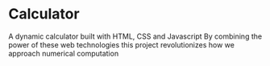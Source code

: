 # Calculator
A dynamic calculator built with HTML, CSS and Javascript
By combining the power of these web technologies this project revolutionizes how we approach numerical computation
